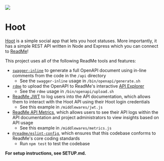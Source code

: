 [![](https://d3vv6lp55qjaqc.cloudfront.net/items/1M3C3j0I0s0j3T362344/Untitled-2.png)](https://readme.com)

# Hoot

[Hoot](https://hoot.at) is a simple social app that lets you hoot statuses. More importantly, it has a simple REST API written in Node and Express which you can connect to [ReadMe](https://readme.com)!

This project uses all of the following ReadMe tools and features:

- [`swagger-inline`](https://github.com/readmeio/swagger-inline) to generate a full OpenAPI document using in-line comments from the code in the `/api` directory
  - See the `swagger-inline` usage in `/bin/openapi/generate.sh`
- [`rdme`](https://github.com/readmeio/rdme) to upload the OpenAPI to ReadMe's interactive [API Explorer](https://github.com/readmeio/api-explorer)
  - See the `rdme` usage in `/bin/openapi/upload.sh`
- [ReadMe JWT](https://docs.readme.com/guides/docs/passing-data-to-jwt) to log users into the API documentation, which allows them to interact with the Hoot API using their Hoot login credentials
  - See this example in `/middlewares/jwt.js`
- [ReadMe API Metrics](https://readme.com/metrics), which allows users to see their API logs within the API documentation and project administrators to view insights based on API usage
  - See this example in `/middlewares/metrics.js`
- [`@readme/eslint-config`](https://github.com/readmeio/eslint-config), which ensures that this codebase conforms to ReadMe's core coding standards
  - Run `npm test` to test the codebase
  
**For setup instructions, see SETUP.md.**

